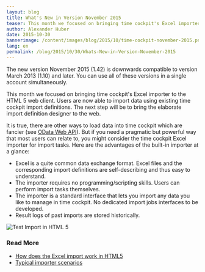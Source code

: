 ```yaml
---
layout: blog
title: What's New in Version November 2015
teaser: This month we focused on bringing time cockpit's Excel importer to the HTML 5 web client. It is true, there are other ways to load data into time cockpit which are fancier (see OData Web API). But if you need a pragmatic but powerful way that most users can relate to, you might consider the time cockpit Excel importer for import tasks.
author: Alexander Huber
date: 2015-10-30
bannerimage: /content/images/blog/2015/10/time-cockpit-november-2015.png
lang: en
permalink: /blog/2015/10/30/Whats-New-in-Version-November-2015
---
```


<p xmlns="http://www.w3.org/1999/xhtml">The new version November 2015 (1.42) is downwards compatible to version March 2013 (1.10) and later. You can use all of these versions in a single account simultaneously. </p><p xmlns="http://www.w3.org/1999/xhtml">This month we focused on bringing time cockpit's Excel importer to the HTML 5 web client. Users are now able to import data using existing time cockpit import definitions. The next step will be to bring the elaborate import definition designer to the web.</p><p xmlns="http://www.w3.org/1999/xhtml">It is true, there are other ways to load data into time cockpit which are fancier (see <a href="~/blog/2014/09/26/Accessing-Time-Cockpits-OData-Web-API-With-Visual-Studio" target="_blank">OData Web API</a>). But if you need a pragmatic but powerful way that most users can relate to, you might consider the time cockpit Excel importer for import tasks. Here are the advantages of the built-in importer at a glance:</p><ul xmlns="http://www.w3.org/1999/xhtml">
  <li>Excel is a quite common data exchange format. Excel files and the corresponding import definitions are self-describing and thus easy to understand.</li>
  <li>The importer requires no programming/scripting skills. Users can perform import tasks themselves.</li>
  <li>The importer is a standard interface that lets you import any data you like to manage in time cockpit. No dedicated import jobs interfaces to be developed.
<br /></li>
  <li>Result logs of past imports are stored historically.</li>
</ul><p xmlns="http://www.w3.org/1999/xhtml">
  <img title="Test Import in HTML 5" src="{{site.baseurl}}/content/test-import-html5.png" />
</p><h3 xmlns="http://www.w3.org/1999/xhtml">Read More</h3><ul xmlns="http://www.w3.org/1999/xhtml">
  <li>
    <a href="~/blog/2015/10/30/How-to-Use-the-Excel-Import-in-the-HTML-5-Web-Client" target="_blank">How does the Excel import work in HTML5</a>
  </li>
  <li>
    <a href="~/blog/2015/10/30/Why-An-Excel-Import-Is-Still-Sexy" target="_blank">Typical importer scenarios</a>
  </li>
</ul>